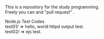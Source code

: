 This is a repository for the study programming.  
Freely you can and "pull request" .  
  
Node.js Test Codes  
test01/ => hello, world httpd output test.  
test02/ => ejs test.
